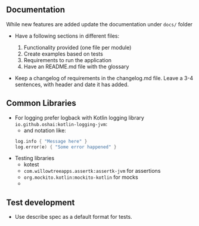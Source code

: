 ## Documentation

While new features are added update the documentation under `docs/` folder

- Have a following sections in different files:
    1. Functionality provided (one file per module)
    2. Create examples based on tests
    3. Requirements to run the application
    4. Have an README.md file with the glossary

- Keep a changelog of requirements in the changelog.md file. Leave a 3-4 sentences, with header and
  date it has added.

## Common Libraries

- For logging prefer logback with Kotlin logging library `io.github.oshai:kotlin-logging-jvm`:
    - and notation like:
  ```kotlin
  log.info { "Message here" }
  log.error(e) { "Some error happened" }
  ```
- Testing libraries
    - kotest
    - `com.willowtreeapps.assertk:assertk-jvm` for assertions
    - `org.mockito.kotlin:mockito-kotlin` for mocks
    -

## Test development

- Use describe spec as a default format for tests.

